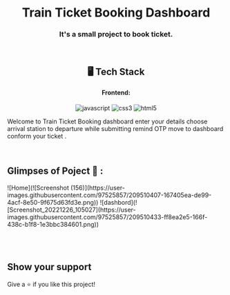 <h1 align="center">Train Ticket Booking Dashboard</h1>


<h3 align="center">It's a small project to book ticket.</h3>

<br />

<h2 align="center">🖥️ Tech Stack</h2>

<h4 align="center">Frontend:</h4>

<p align="center">

  <img src="https://img.shields.io/badge/JavaScript-323330?style=for-the-badge&logo=javascript&logoColor=F7DF1E" alt="javascript" />
  <img src="https://img.shields.io/badge/CSS3-1572B6?style=for-the-badge&logo=css3&logoColor=white" alt="css3" />
  <img src="https://img.shields.io/badge/HTML5-E34F26?style=for-the-badge&logo=html5&logoColor=white" alt="html5" />
</p>





Welcome to Train Ticket Booking dashboard enter your details choose arrival station to departure  while submitting remind OTP  move to dashboard  conform your ticket . 



<br />


## Glimpses of Poject 🙈 :

<table>
  <tr>
     ![Home](![Screenshot (156)](https://user-images.githubusercontent.com/97525857/209510407-167405ea-de99-4acf-8e50-9f675d63fd3e.png))
    ![dashbord](![Screenshot_20221226_105027](https://user-images.githubusercontent.com/97525857/209510433-ff8ea2e5-166f-438c-b1f8-1e3bbc384601.png))
   

  </tr>
  
  
</table>

<br />



## Show your support

Give a ⭐️ if you like this project!
